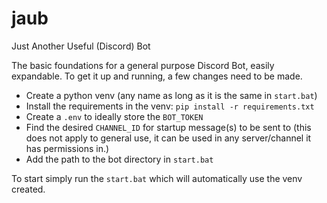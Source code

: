 # jaub
Just Another Useful (Discord) Bot

The basic foundations for a general purpose Discord Bot, easily expandable.
To get it up and running, a few changes need to be made.
* Create a python venv (any name as long as it is the same in `start.bat`)
* Install the requirements in the venv: `pip install -r requirements.txt`
* Create a `.env` to ideally store the `BOT_TOKEN`
* Find the desired `CHANNEL_ID` for startup message(s) to be sent to (this does not apply to general use, it can be used in any server/channel it has permissions in.)
* Add the path to the bot directory in `start.bat`

To start simply run the `start.bat` which will automatically use the venv created.
